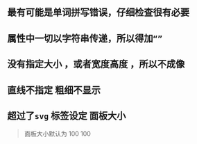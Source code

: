 ## 最有可能是单词拼写错误，仔细检查很有必要

## 属性中一切以字符串传递，所以得加`“”`

## 没有指定大小 ，或者宽度高度 ，所以不成像

## 直线不指定 粗细不显示

## 超过了`svg` 标签设定 面板大小
>  面板大小默认为 100 100